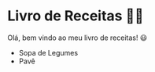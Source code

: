 # Livro de Receitas :woman_cook:

Olá, bem vindo ao meu livro de receitas! :smiley:

- Sopa de Legumes
- Pavê
